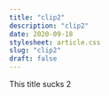 ```yaml
---
title: "clip2"
description: "clip2"
date: 2020-09-18
stylesheet: article.css
slug: "clip2"
draft: false
---
```


This title sucks 2
